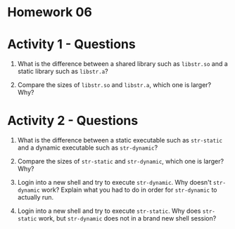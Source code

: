 Homework 06
===========

# Activity 1 - Questions

1. What is the difference between a shared library such as `libstr.so` and a
   static library such as `libstr.a`?

2. Compare the sizes of `libstr.so` and `libstr.a`, which one is larger? Why?

# Activity 2 - Questions

1. What is the difference between a static executable such as `str-static`
   and a dynamic executable such as `str-dynamic`?

2. Compare the sizes of `str-static` and `str-dynamic`, which one is larger?
   Why?

3. Login into a new shell and try to execute `str-dynamic`.  Why doesn't
   `str-dynamic` work?  Explain what you had to do in order for `str-dynamic`
   to actually run.

4. Login into a new shell and try to execute `str-static`.  Why does
   `str-static` work, but `str-dynamic` does not in a brand new shell session?
